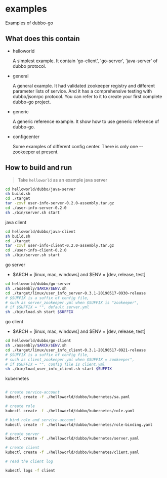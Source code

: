 # examples

Examples of dubbo-go

## What does this contain

* helloworld

    A simplest example. It contain 'go-client', 'go-server', 'java-server' of dubbo protocol. 

* general

    A general example. It had validated zookeeper registry and different parameter lists of service. 
  And it has a comprehensive testing with dubbo/jsonrpc protocol. You can refer to it to create your first complete dubbo-go project.

* generic

    A generic reference example. It show how to use generic reference of dubbo-go.

* configcenter

    Some examples of different config center. There is only one -- zookeeper at present.

## How to build and run

> Take `helloworld` as an example
java server

```bash
cd helloworld/dubbo/java-server
sh build.sh
cd ./target
tar -zxvf user-info-server-0.2.0-assembly.tar.gz
cd ./user-info-server-0.2.0
sh ./bin/server.sh start
```

java client

```bash
cd helloworld/dubbo/java-client
sh build.sh
cd ./target
tar -zxvf user-info-client-0.2.0-assembly.tar.gz
cd ./user-info-client-0.2.0
sh ./bin/server.sh start
```

go server

* $ARCH = [linux, mac, windows] and $ENV = [dev, release, test]

```bash
cd helloworld/dubbo/go-server
sh ./assembly/$ARCH/$ENV.sh
cd ./target/linux/user_info_server-0.3.1-20190517-0930-release
# $SUFFIX is a suffix of config file,
# such as server_zookeeper.yml when $SUFFIX is "zookeeper", 
# if $SUFFIX = "", default server.yml
sh ./bin/load.sh start $SUFFIX
```

go client

* $ARCH = [linux, mac, windows] and $ENV = [dev, release, test]

```bash
cd helloworld/dubbo/go-client
sh ./assembly/$ARCH/$ENV.sh
cd ./target/linux/user_info_client-0.3.1-20190517-0921-release
# $SUFFIX is a suffix of config file,
# such as client_zookeeper.yml when $SUFFIX = zookeeper", 
# if $SUFFIX = "", config file is client.yml
sh ./bin/load_user_info_client.sh start $SUFFIX
```

kubernetes 

```bash 

# create service-account
kubectl create -f ./helloworld/dubbo/kubernetes/sa.yaml

# create role 
kubectl create -f ./helloworld/dubbo/kubernetes/role.yaml

# bind role and service-account
kubectl create -f ./helloworld/dubbo/kubernetes/role-binding.yaml

# create server
kubectl create -f ./helloworld/dubbo/kubernetes/server.yaml

# create client
kubectl create -f ./helloworld/dubbo/kubernetes/client.yaml

# read the client log

kubectl logs -f client
```
